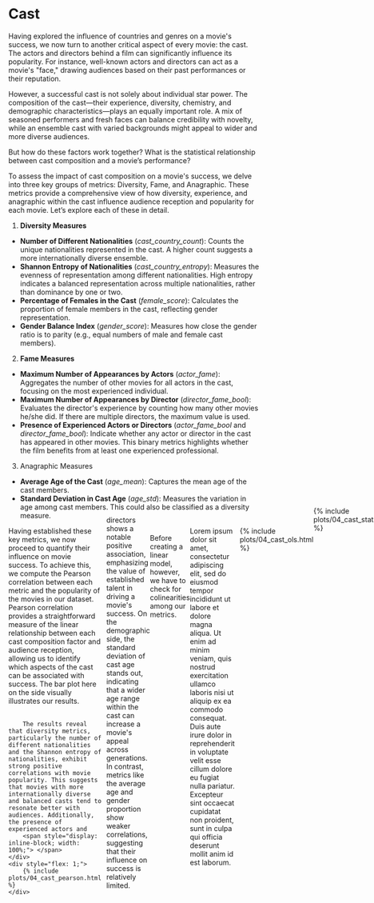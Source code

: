 # Cast

Having explored the influence of countries and genres on a movie's success, we now turn to another critical aspect of every movie: the cast. The actors and directors behind a film can significantly influence its popularity. For instance, well-known actors and directors can act as a movie's "face," drawing audiences based on their past performances or their reputation.

However, a successful cast is not solely about individual star power. The composition of the cast—their experience, diversity, chemistry, and demographic characteristics—plays an equally important role. A mix of seasoned performers and fresh faces can balance credibility with novelty, while an ensemble cast with varied backgrounds might appeal to wider and more diverse audiences.

But how do these factors work together? What is the statistical relationship between cast composition and a movie’s performance?

To assess the impact of cast composition on a movie's success, we delve into three key groups of metrics: Diversity, Fame, and Anagraphic. These metrics provide a comprehensive view of how diversity, experience, and anagraphic within the cast influence audience reception and popularity for each movie. Let’s explore each of these in detail.

1. **Diversity Measures**
 - **Number of Different Nationalities** (*cast_country_count*): Counts the unique nationalities represented in the cast. A higher count suggests a more internationally diverse ensemble.
 - **Shannon Entropy of Nationalities** (*cast_country_entropy*): Measures the evenness of representation among different nationalities. High entropy indicates a balanced representation across multiple nationalities, rather than dominance by one or two.
 - **Percentage of Females in the Cast** (*female_score*): Calculates the proportion of female members in the cast, reflecting gender representation.
 - **Gender Balance Index** (*gender_score*): Measures how close the gender ratio is to parity (e.g., equal numbers of male and female cast members).

2. **Fame Measures**
 - **Maximum Number of Appearances by Actors** (*actor_fame*): Aggregates the number of other movies for all actors in the cast, focusing on the most experienced individual.
 - **Maximum Number of Appearances by Director** (*director_fame_bool*): Evaluates the director's experience by counting how many other movies he/she did. If there are multiple directors, the maximum value is used.
 - **Presence of Experienced Actors or Directors** (*actor_fame_bool* and *director_fame_bool*): Indicate whether any actor or director in the cast has appeared in other movies. This binary metrics highlights whether the film benefits from at least one experienced professional.

3. Anagraphic Measures
 - **Average Age of the Cast** (*age_mean*): Captures the mean age of the cast members.
 - **Standard Deviation in Cast Age** (*age_std*): Measures the variation in age among cast members. This could also be classified as a diversity measure.

<div style="display: flex; align-items: flex-start">
    <div style="flex: 1; margin-right: 10px;">
        Having established these key metrics, we now proceed to quantify their influence on movie success. To achieve this, we compute the Pearson correlation between each metric and the popularity of the movies in our dataset. Pearson correlation provides a straightforward measure of the linear relationship between each cast composition factor and audience reception, allowing us to identify which aspects of the cast can be associated with success. The bar plot here on the side visually illustrates our results. <br><br>
		
		The results reveal that diversity metrics, particularly the number of different nationalities and the Shannon entropy of nationalities, exhibit strong positive correlations with movie popularity. This suggests that movies with more internationally diverse and balanced casts tend to resonate better with audiences. Additionally, the presence of experienced actors and
		<span style="display: inline-block; width: 100%;"> </span>
    </div>
    <div style="flex: 1;">
        {% include plots/04_cast_pearson.html %}
    </div>
</div>
<div style="margin-top: -22px;">
    directors shows a notable positive association, emphasizing the value of established talent in driving a movie's success. On the demographic side, the standard deviation of cast age stands out, indicating that a wider age range within the cast can increase a movie's appeal across generations. In contrast, metrics like the average age and gender proportion show weaker correlations, suggesting that their influence on success is relatively limited.
</div>


Before creating a linear model, however, we have to check for colinearities among our metrics. 

<div style="display: flex; align-items: flex-start">
    <div style="flex: 1; margin-right: 10px;">
        Lorem ipsum dolor sit amet, consectetur adipiscing elit, sed do eiusmod tempor incididunt ut labore et dolore magna aliqua. Ut enim ad minim veniam, quis nostrud exercitation ullamco laboris nisi ut aliquip ex ea commodo consequat. Duis aute irure dolor in reprehenderit in voluptate velit esse cillum dolore eu fugiat nulla pariatur. Excepteur sint occaecat cupidatat non proident, sunt in culpa qui officia deserunt mollit anim id est laborum.
    </div>
    <div style="flex: 1;">
        {% include plots/04_cast_ols.html %}
    </div>
</div>



<div style="display: flex; justify-content: center; margin-top: -40px;">
    {% include plots/04_cast_stats_heatmap.html %}
</div>